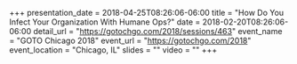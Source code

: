+++
presentation_date = 2018-04-25T08:26:06-06:00
title = "How Do You Infect Your Organization With Humane Ops?"
date = 2018-02-20T08:26:06-06:00
detail_url = "https://gotochgo.com/2018/sessions/463"
event_name = "GOTO Chicago 2018"
event_url = "https://gotochgo.com/2018"
event_location = "Chicago, IL"
slides = ""
video = ""
+++